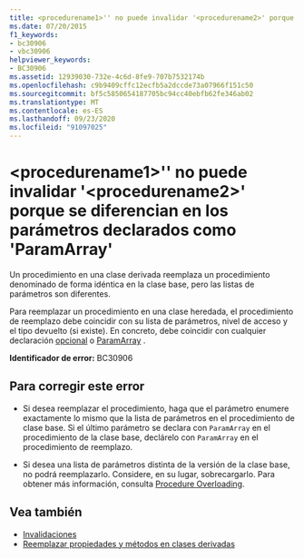 ```yaml
---
title: <procedurename1>'' no puede invalidar '<procedurename2>' porque se diferencian en los parámetros declarados como 'ParamArray'
ms.date: 07/20/2015
f1_keywords:
- bc30906
- vbc30906
helpviewer_keywords:
- BC30906
ms.assetid: 12939030-732e-4c6d-8fe9-707b7532174b
ms.openlocfilehash: c9b9409cffc12ecfb5a2dccde73a07966f151c50
ms.sourcegitcommit: bf5c5850654187705bc94cc40ebfb62fe346ab02
ms.translationtype: MT
ms.contentlocale: es-ES
ms.lasthandoff: 09/23/2020
ms.locfileid: "91097025"
---
```

# <a name="procedurename1-cannot-override-procedurename2-because-they-differ-by-parameters-declared-paramarray"></a>\<procedurename1>'' no puede invalidar '\<procedurename2>' porque se diferencian en los parámetros declarados como 'ParamArray'

Un procedimiento en una clase derivada reemplaza un procedimiento denominado de forma idéntica en la clase base, pero las listas de parámetros son diferentes.  
  
 Para reemplazar un procedimiento en una clase heredada, el procedimiento de reemplazo debe coincidir con su lista de parámetros, nivel de acceso y el tipo devuelto (si existe). En concreto, debe coincidir con cualquier declaración [opcional](../language-reference/modifiers/optional.md) o [ParamArray](../language-reference/modifiers/paramarray.md) .  
  
 **Identificador de error:** BC30906  
  
## <a name="to-correct-this-error"></a>Para corregir este error  
  
- Si desea reemplazar el procedimiento, haga que el parámetro enumere exactamente lo mismo que la lista de parámetros en el procedimiento de clase base. Si el último parámetro se declara con `ParamArray` en el procedimiento de la clase base, declárelo con `ParamArray` en el procedimiento de reemplazo.  
  
- Si desea una lista de parámetros distinta de la versión de la clase base, no podrá reemplazarlo. Considere, en su lugar, sobrecargarlo. Para obtener más información, consulta [Procedure Overloading](../programming-guide/language-features/procedures/procedure-overloading.md).  
  
## <a name="see-also"></a>Vea también

- [Invalidaciones](../language-reference/modifiers/overrides.md)
- [Reemplazar propiedades y métodos en clases derivadas](../programming-guide/language-features/objects-and-classes/inheritance-basics.md#overriding-properties-and-methods-in-derived-classes)
